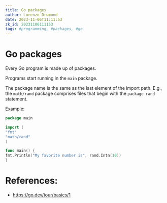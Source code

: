 ```yaml
---
title: Go packages
author: Lorenzo Drumond
date: 2023-11-06T11:11:53
zk_id: 20231106111153
tags: #programming, #packages, #go
---
```



# Go packages
Every Go program is made up of packages.

Programs start running in the `main` package.

The package name is the same as the last element of the import path. E.g.,
the `math/rand` package comprises files that begin with the `package rand`
statement.

Example:
```go
package main

import (
"fmt"
"math/rand"
)

func main() {
fmt.Println("My favorite number is", rand.Intn(10))
}
```

# References:
- https://go.dev/tour/basics/1
